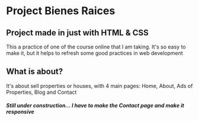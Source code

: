 # Project Bienes Raices
<h2>Project made in just with HTML & CSS </h2>
<p>This a practice of one of the course online that I am taking. It's so easy to make it, but it helps to refresh some good practices in web development</p>
<h2>What is about?</h2>
<p>It's about sell properties or houses, with 4 main pages: Home, About, Ads of Properties, Blog and Contact</p>
<h5>Still under construction... I have to make the Contact page and make it responsive</h5>
